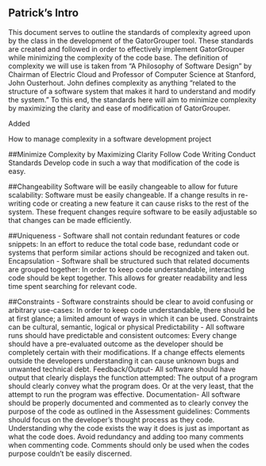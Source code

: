 ## Patrick’s Intro

This document serves to outline the standards of complexity agreed upon by the class in the
development of the GatorGrouper tool. These standards are created and followed in order to
effectively implement GatorGrouper while minimizing the complexity of the code base. The
definition of complexity we will use is taken from “A Philosophy of Software Design” by
Chairman of Electric Cloud and Professor of Computer Science at Stanford, John Ousterhout.
John defines complexity as anything “related to the structure of a software system that makes
it hard to understand and modify the system.” To this end, the standards here will aim to
minimize complexity by maximizing the clarity and ease of modification of GatorGrouper.

Added

How to manage complexity in a software development project

##Minimize Complexity by Maximizing Clarity
Follow Code Writing Conduct Standards
Develop code in such a way that modification of the code is easy.

##Changeability Software will be easily changeable to allow for future scalability:
Software must be easily changeable. If a change results in re-writing code or creating a new
feature it can cause risks to the rest of the system. These frequent changes require software
to be easily adjustable so that changes can be made efficiently.

##Uniqueness - Software shall not contain redundant features or code snippets:
In an effort to reduce the total code base, redundant code or systems that perform similar
actions should be recognized and taken out.
Encapsulation - Software shall be structured such that related documents are grouped together:
In order to keep code understandable, interacting code should be kept together. This allows
for greater readability and less time spent searching for relevant code.

##Constraints - Software constraints should be clear to avoid confusing or arbitrary
use-cases:
In order to keep code understandable, there should be at first glance; a limited amount of
ways in which it can be used. Constraints can be cultural, semantic, logical or physical
Predictability - All software runs should have predictable and consistent outcomes:
Every change should have a pre-evaluated outcome as the developer should be completely
certain with their modifications. If a change effects elements outside the developers
understanding it can cause unknown bugs and unwanted technical debt.
Feedback/Output- All software should have output that clearly displays the function attempted:
The output of a program should clearly convey what the program does. Or at the very least,
that the attempt to run the program was effective.
Documentation- All software should be properly documented and commented as to clearly convey
the purpose of the code as outlined in the Assessment guidelines:
Comments should focus on the developer’s thought process as they code. Understanding why the
code exists the way it does is just as important as what the code does.
Avoid redundancy and adding too many comments when commenting code. Comments should only be
used when the codes purpose couldn’t be easily discerned.

